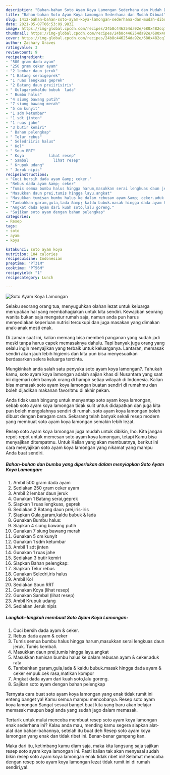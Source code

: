 ```yaml
---
description: "Bahan-bahan Soto Ayam Koya Lamongan Sederhana dan Mudah Dibuat"
title: "Bahan-bahan Soto Ayam Koya Lamongan Sederhana dan Mudah Dibuat"
slug: 1412-bahan-bahan-soto-ayam-koya-lamongan-sederhana-dan-mudah-dibuat
date: 2021-05-07T06:53:09.983Z
image: https://img-global.cpcdn.com/recipes/24b8c446254da92e/680x482cq70/soto-ayam-koya-lamongan-foto-resep-utama.jpg
thumbnail: https://img-global.cpcdn.com/recipes/24b8c446254da92e/680x482cq70/soto-ayam-koya-lamongan-foto-resep-utama.jpg
cover: https://img-global.cpcdn.com/recipes/24b8c446254da92e/680x482cq70/soto-ayam-koya-lamongan-foto-resep-utama.jpg
author: Zachary Graves
ratingvalue: 3
reviewcount: 9
recipeingredient:
- "500 gram dada ayam"
- "250 gram ceker ayam"
- "2 lembar daun jeruk"
- "1 Batang seraigeprek"
- "1 ruas lengkuas geprek"
- "2 Batang daun preiirisiris"
- " Gulagaramkaldu bubuk  lada"
- " Bumbu halus"
- "4 siung bawang putih"
- "7 siung bawang merah"
- "5 cm kunyit"
- "1 sdm ketumbar"
- "1 sdt jinten"
- "1 ruas jahe"
- "3 butir kemiri"
- " Bahan pelengkap"
- " Telur rebus"
- " Seledriiris halus"
- " Kol"
- " Soun RRT"
- " Koya           lihat resep"
- " Sambal           lihat resep"
- " Krupuk udang"
- " Jeruk nipis"
recipeinstructions:
- "Cuci bersih dada ayam &amp; ceker."
- "Rebus dada ayam &amp; ceker"
- "Tumis semua bumbu halus hingga harum,masukkan serai lengkuas daun jeruk. Tumis kembali."
- "Masukkan daun prei,tumis hingga layu.angkat"
- "Masukkan tumisan bumbu halus ke dalam rebusan ayam &amp; ceker.aduk rata"
- "Tambahkan garam,gula,lada &amp; kaldu bubuk.masak hingga dada ayam &amp; ceker empuk.cek rasa,matikan kompor"
- "Angkat dada ayam dari kuah soto,lalu goreng."
- "Sajikan soto ayam dengan bahan pelengkap"
categories:
- Resep
tags:
- soto
- ayam
- koya

katakunci: soto ayam koya 
nutrition: 104 calories
recipecuisine: Indonesian
preptime: "PT31M"
cooktime: "PT56M"
recipeyield: "1"
recipecategory: Lunch

---
```



![Soto Ayam Koya Lamongan](https://img-global.cpcdn.com/recipes/24b8c446254da92e/680x482cq70/soto-ayam-koya-lamongan-foto-resep-utama.jpg)

Selaku seorang orang tua, menyuguhkan olahan lezat untuk keluarga merupakan hal yang membahagiakan untuk kita sendiri. Kewajiban seorang  wanita bukan saja mengatur rumah saja, namun anda pun harus menyediakan keperluan nutrisi tercukupi dan juga masakan yang dimakan anak-anak mesti enak.

Di zaman  saat ini, kalian memang bisa membeli panganan yang sudah jadi meski tanpa harus capek memasaknya dahulu. Tapi banyak juga orang yang selalu ingin menyajikan yang terbaik untuk keluarganya. Lantaran, memasak sendiri akan jauh lebih higienis dan kita pun bisa menyesuaikan berdasarkan selera keluarga tercinta. 



Mungkinkah anda salah satu penyuka soto ayam koya lamongan?. Tahukah kamu, soto ayam koya lamongan adalah sajian khas di Nusantara yang saat ini digemari oleh banyak orang di hampir setiap wilayah di Indonesia. Kalian bisa memasak soto ayam koya lamongan buatan sendiri di rumahmu dan boleh dijadikan makanan favoritmu di akhir pekan.

Anda tidak usah bingung untuk menyantap soto ayam koya lamongan, sebab soto ayam koya lamongan tidak sulit untuk didapatkan dan juga kita pun boleh mengolahnya sendiri di rumah. soto ayam koya lamongan boleh dibuat dengan beragam cara. Sekarang telah banyak sekali resep modern yang membuat soto ayam koya lamongan semakin lebih lezat.

Resep soto ayam koya lamongan juga mudah untuk dibikin, lho. Kita jangan repot-repot untuk memesan soto ayam koya lamongan, tetapi Kamu bisa menyajikan ditempatmu. Untuk Kalian yang akan membuatnya, berikut ini cara menyajikan soto ayam koya lamongan yang nikamat yang mampu Anda buat sendiri.

<!--inarticleads1-->

##### Bahan-bahan dan bumbu yang diperlukan dalam menyiapkan Soto Ayam Koya Lamongan:

1. Ambil 500 gram dada ayam
1. Sediakan 250 gram ceker ayam
1. Ambil 2 lembar daun jeruk
1. Gunakan 1 Batang serai,geprek
1. Siapkan 1 ruas lengkuas, geprek
1. Sediakan 2 Batang daun prei,iris-iris
1. Siapkan  Gula,garam,kaldu bubuk &amp; lada
1. Gunakan  Bumbu halus:
1. Siapkan 4 siung bawang putih
1. Gunakan 7 siung bawang merah
1. Gunakan 5 cm kunyit
1. Gunakan 1 sdm ketumbar
1. Ambil 1 sdt jinten
1. Gunakan 1 ruas jahe
1. Sediakan 3 butir kemiri
1. Siapkan  Bahan pelengkap:
1. Siapkan  Telur rebus
1. Gunakan  Seledri,iris halus
1. Ambil  Kol
1. Sediakan  Soun RRT
1. Gunakan  Koya           (lihat resep)
1. Gunakan  Sambal           (lihat resep)
1. Ambil  Krupuk udang
1. Sediakan  Jeruk nipis




<!--inarticleads2-->

##### Langkah-langkah membuat Soto Ayam Koya Lamongan:

1. Cuci bersih dada ayam &amp; ceker.
1. Rebus dada ayam &amp; ceker
1. Tumis semua bumbu halus hingga harum,masukkan serai lengkuas daun jeruk. Tumis kembali.
1. Masukkan daun prei,tumis hingga layu.angkat
1. Masukkan tumisan bumbu halus ke dalam rebusan ayam &amp; ceker.aduk rata
1. Tambahkan garam,gula,lada &amp; kaldu bubuk.masak hingga dada ayam &amp; ceker empuk.cek rasa,matikan kompor
1. Angkat dada ayam dari kuah soto,lalu goreng.
1. Sajikan soto ayam dengan bahan pelengkap




Ternyata cara buat soto ayam koya lamongan yang enak tidak rumit ini enteng banget ya! Kamu semua mampu mencobanya. Resep soto ayam koya lamongan Sangat sesuai banget buat kita yang baru akan belajar memasak maupun bagi anda yang sudah jago dalam memasak.

Tertarik untuk mulai mencoba membuat resep soto ayam koya lamongan enak sederhana ini? Kalau anda mau, mending kamu segera siapkan alat-alat dan bahan-bahannya, setelah itu buat deh Resep soto ayam koya lamongan yang enak dan tidak ribet ini. Benar-benar gampang kan. 

Maka dari itu, ketimbang kamu diam saja, maka kita langsung saja sajikan resep soto ayam koya lamongan ini. Pasti kalian tak akan menyesal sudah bikin resep soto ayam koya lamongan enak tidak ribet ini! Selamat mencoba dengan resep soto ayam koya lamongan lezat tidak rumit ini di rumah sendiri,ya!.

